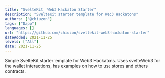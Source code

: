 ```yaml
---
title: "SvelteKit  Web3 Hackaton Starter"
description: "SvelteKit starter template for Web3 Hackatons"
authors: ["@chiuzon"]
tags: ["Dapp"]
languages: []
url: "https://github.com/chiuzon/sveltekit-web3-hackaton-starter"
dateAdded: 2021-11-25
levels: ["All"]
date: 2021-11-25
---
```


Simple SvelteKit starter template for Web3 Hackatons. Uses svelteWeb3 for the wallet interactions, has examples on how to use stores and ethers contracts.